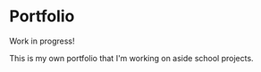 # Portfolio

Work in progress!

This is my own portfolio that I'm working on aside school projects.
